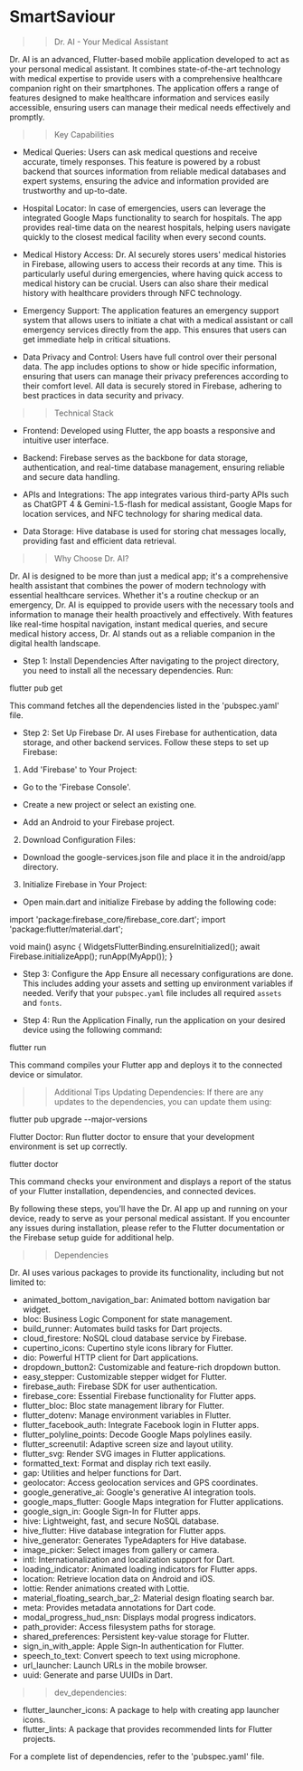 # SmartSaviour

>> Dr. AI - Your Medical Assistant



Dr. AI is an advanced, Flutter-based mobile application developed to act as your personal medical assistant. It combines state-of-the-art technology with medical expertise to provide users with a comprehensive healthcare companion right on their smartphones. The application offers a range of features designed to make healthcare information and services easily accessible, ensuring users can manage their medical needs effectively and promptly.

>> Key Capabilities

- Medical Queries: Users can ask medical questions and receive accurate, timely responses. This feature is powered by a robust backend that sources information from reliable medical databases and expert systems, ensuring the advice and information provided are trustworthy and up-to-date.

- Hospital Locator: In case of emergencies, users can leverage the integrated Google Maps functionality to search for hospitals. The app provides real-time data on the nearest hospitals, helping users navigate quickly to the closest medical facility when every second counts.

- Medical History Access: Dr. AI securely stores users' medical histories in Firebase, allowing users to access their records at any time. This is particularly useful during emergencies, where having quick access to medical history can be crucial. Users can also share their medical history with healthcare providers through NFC technology.

- Emergency Support: The application features an emergency support system that allows users to initiate a chat with a medical assistant or call emergency services directly from the app. This ensures that users can get immediate help in critical situations.

- Data Privacy and Control: Users have full control over their personal data. The app includes options to show or hide specific information, ensuring that users can manage their privacy preferences according to their comfort level. All data is securely stored in Firebase, adhering to best practices in data security and privacy.

>> Technical Stack

- Frontend: Developed using Flutter, the app boasts a responsive and intuitive user interface.

- Backend: Firebase serves as the backbone for data storage, authentication, and real-time database management, ensuring reliable and secure data handling.

- APIs and Integrations: The app integrates various third-party APIs such as ChatGPT 4 & Gemini-1.5-flash for medical assistant, Google Maps for location services, and NFC technology for sharing medical data.
- Data Storage: Hive database is used for storing chat messages locally, providing fast and efficient data retrieval.

>> Why Choose Dr. AI?

Dr. AI is designed to be more than just a medical app; it's a comprehensive health assistant that combines the power of modern technology with essential healthcare services. Whether it's a routine checkup or an emergency, Dr. AI is equipped to provide users with the necessary tools and information to manage their health proactively and effectively. With features like real-time hospital navigation, instant medical queries, and secure medical history access, Dr. AI stands out as a reliable companion in the digital health landscape.



- Step 1: Install Dependencies
After navigating to the project directory, you need to install all the necessary dependencies. 
Run:

flutter pub get

This command fetches all the dependencies listed in the 'pubspec.yaml' file.

- Step 2: Set Up Firebase
Dr. AI uses Firebase for authentication, data storage, and other backend services. Follow these steps to set up Firebase:

1. Add 'Firebase' to Your Project:

- Go to the 'Firebase Console'.

- Create a new project or select an existing one.

- Add an Android to your Firebase project.

2. Download Configuration Files:

- Download the google-services.json file and place it in the android/app directory.
 
3. Initialize Firebase in Your Project:

- Open main.dart and initialize Firebase by adding the following code:


import 'package:firebase_core/firebase_core.dart';
import 'package:flutter/material.dart';

void main() async {
  WidgetsFlutterBinding.ensureInitialized();
  await Firebase.initializeApp();
  runApp(MyApp());
}


- Step 3: Configure the App
Ensure all necessary configurations are done. This includes adding your assets and setting up environment variables if needed. Verify that your `pubspec.yaml` file includes all required `assets` and `fonts`.

- Step 4: Run the Application
Finally, run the application on your desired device using the following command:

flutter run

This command compiles your Flutter app and deploys it to the connected device or simulator.

>> Additional Tips
Updating Dependencies: If there are any updates to the dependencies, you can update them using:

flutter pub upgrade --major-versions

Flutter Doctor: Run flutter doctor to ensure that your development environment is set up correctly.

flutter doctor

This command checks your environment and displays a report of the status of your Flutter installation, dependencies, and connected devices.

By following these steps, you'll have the Dr. AI app up and running on your device, ready to serve as your personal medical assistant. If you encounter any issues during installation, please refer to the Flutter documentation or the Firebase setup guide for additional help.

>> Dependencies

Dr. AI uses various packages to provide its functionality, including but not limited to:

- animated_bottom_navigation_bar: Animated bottom navigation bar widget.
- bloc: Business Logic Component for state management.
- build_runner: Automates build tasks for Dart projects.
- cloud_firestore: NoSQL cloud database service by Firebase.
- cupertino_icons: Cupertino style icons library for Flutter.
- dio: Powerful HTTP client for Dart applications.
- dropdown_button2: Customizable and feature-rich dropdown button.
- easy_stepper: Customizable stepper widget for Flutter.
- firebase_auth: Firebase SDK for user authentication.
- firebase_core: Essential Firebase functionality for Flutter apps.
- flutter_bloc: Bloc state management library for Flutter.
- flutter_dotenv: Manage environment variables in Flutter.
- flutter_facebook_auth: Integrate Facebook login in Flutter apps.
- flutter_polyline_points: Decode Google Maps polylines easily.
- flutter_screenutil: Adaptive screen size and layout utility.
- flutter_svg: Render SVG images in Flutter applications.
- formatted_text: Format and display rich text easily.
- gap: Utilities and helper functions for Dart.
- geolocator: Access geolocation services and GPS coordinates.
- google_generative_ai: Google's generative AI integration tools.
- google_maps_flutter: Google Maps integration for Flutter applications.
- google_sign_in: Google Sign-In for Flutter apps.
- hive: Lightweight, fast, and secure NoSQL database.
- hive_flutter: Hive database integration for Flutter apps.
- hive_generator: Generates TypeAdapters for Hive database.
- image_picker: Select images from gallery or camera.
- intl: Internationalization and localization support for Dart.
- loading_indicator: Animated loading indicators for Flutter apps.
- location: Retrieve location data on Android and iOS.
- lottie: Render animations created with Lottie.
- material_floating_search_bar_2: Material design floating search bar.
- meta: Provides metadata annotations for Dart code.
- modal_progress_hud_nsn: Displays modal progress indicators.
- path_provider: Access filesystem paths for storage.
- shared_preferences: Persistent key-value storage for Flutter.
- sign_in_with_apple: Apple Sign-In authentication for Flutter.
- speech_to_text: Convert speech to text using microphone.
- url_launcher: Launch URLs in the mobile browser.
- uuid: Generate and parse UUIDs in Dart.
  
>> dev_dependencies:

- flutter_launcher_icons: A package to help with creating app launcher icons.
- flutter_lints: A package that provides recommended lints for Flutter projects.
  
For a complete list of dependencies, refer to the 'pubspec.yaml' file.
